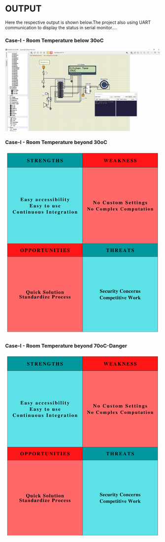 # OUTPUT
Here the respective output is shown below.The project also using UART communication to display the status in serial monitor....

### Case-I - Room Temperature below 30oC

![image](https://github.com/Suneesh-S/M2_Automatic-Exhaust-Fan/blob/7b58b0980cac92c51dfe5620ab70ad122f2f2375/6_Output/Turn%20off.png)

### Case-I - Room Temperature beyond 30oC
![image](https://github.com/Suneesh-S/M2_Automatic-Exhaust-Fan/blob/038d15ecd7fb61d6a0f9cf42dbd3ece575f59a97/1_Requirements/SWOT%20analysis.png)

### Case-I - Room Temperature beyond 70oC-Danger
![image](https://github.com/Suneesh-S/M2_Automatic-Exhaust-Fan/blob/038d15ecd7fb61d6a0f9cf42dbd3ece575f59a97/1_Requirements/SWOT%20analysis.png)
